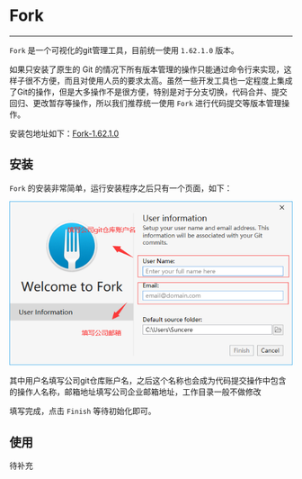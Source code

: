 # Fork

---

`Fork` 是一个可视化的git管理工具，目前统一使用 `1.62.1.0` 版本。

如果只安装了原生的 Git 的情况下所有版本管理的操作只能通过命令行来实现，这样子很不方便，而且对使用人员的要求太高。虽然一些开发工具也一定程度上集成了Git的操作，但是大多操作不是很方便，特别是对于分支切换，代码合并、提交回归、更改暂存等操作，所以我们推荐统一使用 `Fork` 进行代码提交等版本管理操作。

安装包地址如下：[Fork-1.62.1.0](http://10.10.204.156:8001/第三方工具/03开发工具、运行环境/Fork)

## 安装

`Fork` 的安装非常简单，运行安装程序之后只有一个页面，如下：

![alt](../../../assets/img/common-tools/develop-tools/fork/setup-1.png)

其中用户名填写公司git仓库账户名，之后这个名称也会成为代码提交操作中包含的操作人名称，邮箱地址填写公司企业邮箱地址，工作目录一般不做修改

填写完成，点击 `Finish` 等待初始化即可。

## 使用

待补充

